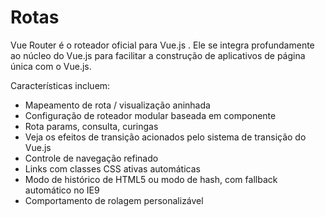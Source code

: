 # Rotas
Vue Router é o roteador oficial para Vue.js . Ele se integra profundamente ao núcleo do Vue.js para facilitar a construção de aplicativos de página única com o Vue.js. 

Características incluem:
- Mapeamento de rota / visualização aninhada
- Configuração de roteador modular baseada em componente
- Rota params, consulta, curingas
- Veja os efeitos de transição acionados pelo sistema de transição do Vue.js
- Controle de navegação refinado
- Links com classes CSS ativas automáticas
- Modo de histórico de HTML5 ou modo de hash, com fallback automático no IE9
- Comportamento de rolagem personalizável